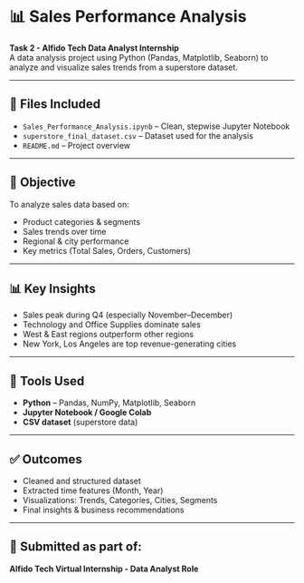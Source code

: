 # 📊 Sales Performance Analysis

**Task 2 - Alfido Tech Data Analyst Internship**  
A data analysis project using Python (Pandas, Matplotlib, Seaborn) to analyze and visualize sales trends from a superstore dataset.

---

## 📁 Files Included

- `Sales_Performance_Analysis.ipynb` – Clean, stepwise Jupyter Notebook
- `superstore_final_dataset.csv` – Dataset used for the analysis
- `README.md` – Project overview

---

## 🎯 Objective

To analyze sales data based on:
- Product categories & segments
- Sales trends over time
- Regional & city performance
- Key metrics (Total Sales, Orders, Customers)

---

## 📊 Key Insights

- Sales peak during Q4 (especially November–December)
- Technology and Office Supplies dominate sales
- West & East regions outperform other regions
- New York, Los Angeles are top revenue-generating cities

---

## 📌 Tools Used

- **Python** – Pandas, NumPy, Matplotlib, Seaborn
- **Jupyter Notebook / Google Colab**
- **CSV dataset** (superstore data)

---

## ✅ Outcomes

- Cleaned and structured dataset
- Extracted time features (Month, Year)
- Visualizations: Trends, Categories, Cities, Segments
- Final insights & business recommendations

---

## 💼 Submitted as part of:

**Alfido Tech Virtual Internship - Data Analyst Role**  

